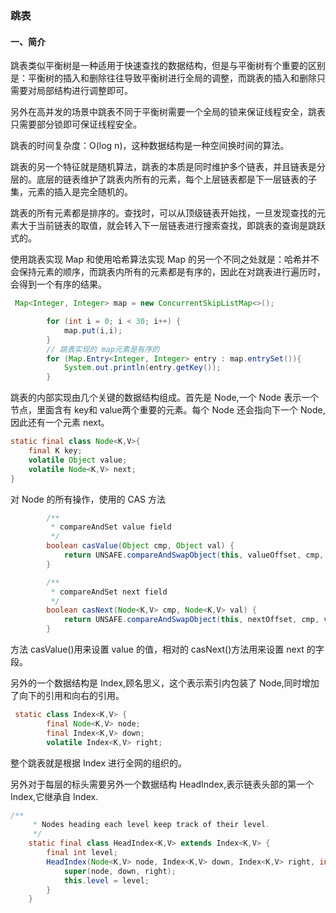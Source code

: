 ### 跳表

#### 一、简介

​        跳表类似平衡树是一种适用于快速查找的数据结构，但是与平衡树有个重要的区别是：平衡树的插入和删除往往导致平衡树进行全局的调整，而跳表的插入和删除只需要对局部结构进行调整即可。

另外在高并发的场景中跳表不同于平衡树需要一个全局的锁来保证线程安全，跳表只需要部分锁即可保证线程安全。

跳表的时间复杂度：O(log n)，这种数据结构是一种空间换时间的算法。



跳表的另一个特征就是随机算法，跳表的本质是同时维护多个链表，并且链表是分层的。底层的链表维护了跳表内所有的元素，每个上层链表都是下一层链表的子集，元素的插入是完全随机的。



跳表的所有元素都是排序的。查找时，可以从顶级链表开始找，一旦发现查找的元素大于当前链表的取值，就会转入下一层链表进行搜索查找，即跳表的查询是跳跃式的。



使用跳表实现 Map 和使用哈希算法实现 Map 的另一个不同之处就是：哈希并不会保持元素的顺序，而跳表内所有的元素都是有序的，因此在对跳表进行遍历时，会得到一个有序的结果。

```Java
 Map<Integer, Integer> map = new ConcurrentSkipListMap<>();

        for (int i = 0; i < 30; i++) {
            map.put(i,i);
        }
        // 跳表实现的 map元素是有序的
        for (Map.Entry<Integer, Integer> entry : map.entrySet()){
            System.out.println(entry.getKey());
        }
```



跳表的内部实现由几个关键的数据结构组成。首先是 Node,一个 Node 表示一个节点，里面含有 key和 value两个重要的元素。每个 Node 还会指向下一个 Node,因此还有一个元素 next。

```java
static final class Node<K,V>{
    final K key;
    volatile Object value;
    volatile Node<K,V> next;
}
```

对 Node 的所有操作，使用的 CAS 方法

```Java
        /**
         * compareAndSet value field
         */
        boolean casValue(Object cmp, Object val) {
            return UNSAFE.compareAndSwapObject(this, valueOffset, cmp, val);
        }

        /**
         * compareAndSet next field
         */
        boolean casNext(Node<K,V> cmp, Node<K,V> val) {
            return UNSAFE.compareAndSwapObject(this, nextOffset, cmp, val);
        }

```

方法 casValue()用来设置 value 的值，相对的 casNext()方法用来设置 next 的字段。

另外的一个数据结构是 Index,顾名思义，这个表示索引内包装了 Node,同时增加了向下的引用和向右的引用。

```Java
 static class Index<K,V> {
        final Node<K,V> node;
        final Index<K,V> down;
        volatile Index<K,V> right;

```

整个跳表就是根据 Index 进行全网的组织的。

另外对于每层的标头需要另外一个数据结构 HeadIndex,表示链表头部的第一个 Index,它继承自 Index.

```Java
/**
     * Nodes heading each level keep track of their level.
     */
    static final class HeadIndex<K,V> extends Index<K,V> {
        final int level;
        HeadIndex(Node<K,V> node, Index<K,V> down, Index<K,V> right, int level) {
            super(node, down, right);
            this.level = level;
        }
    }
```

